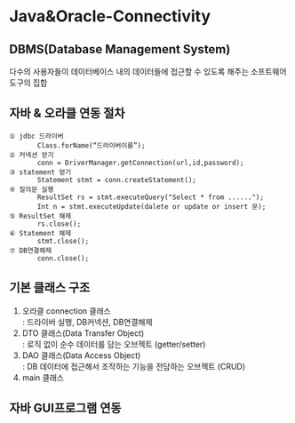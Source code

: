 # Java&Oracle-Connectivity  
## DBMS(Database Management System)  
  다수의 사용자들이 데이터베이스 내의 데이터들에 접근할 수 있도록 해주는 소프트웨어 도구의 집합
  
## 자바 & 오라클 연동 절차  
    ① jdbc 드라이버 
           Class.forName(“드라이버이름”); 
    ② 커넥션 얻기
           conn = DriverManager.getConnection(url,id,password);
    ③ statement 얻기
           Statement stmt = conn.createStatement(); 
    ④ 질의문 실행 
           ResultSet rs = stmt.executeQuery("Select * from ......");
           Int n = stmt.executeUpdate(dalete or update or insert 문);
    ⑤ ResultSet 해제 
           rs.close(); 
    ⑥ Statement 해제 
           stmt.close(); 
    ⑦ DB연결해제 
           conn.close(); 

## 기본 클래스 구조  
  1. 오라클 connection 클래스  
      : 드라이버 실행, DB커넥션, DB연결해제
  2. DTO 클래스(Data Transfer Object)  
      : 로직 없이 순수 데이터를 담는 오브젝트 (getter/setter)  
  3. DAO 클래스(Data Access Object)  
      : DB 데이터에 접근해서 조작하는 기능을 전담하는 오브젝트 (CRUD)  
  4. main 클래스  
  
## 자바 GUI프로그램 연동  
